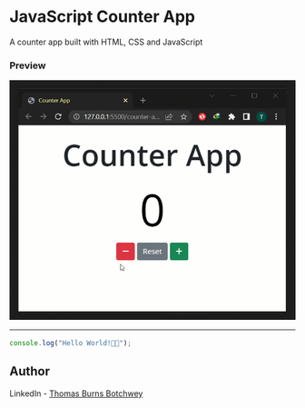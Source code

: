 # JavaScript Counter App

A counter app built with HTML, CSS and JavaScript

### Preview

![App Preview](./counter-app-preview.gif)

---

```js
console.log("Hello World!🎉🎉");
```

## Author

LinkedIn - [Thomas Burns Botchwey](https://www.linkedin.com/in/tbbotchwey)
